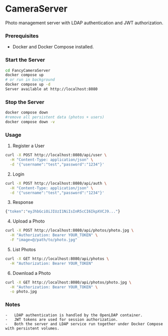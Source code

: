 # CameraServer

Photo management server with LDAP authentication and JWT authorization.

### Prerequisites
- Docker and Docker Compose installed.

### Start the Server
```bash
cd FancyCameraServer
docker compose up
# or run in background
docker compose up -d
Server available at http://localhost:8080
``` 

### Stop the Server
```bash
docker compose down
#remove all persistent data (photos + users)
docker compose down -v
```
### Usage
1. Register a User
```bash
curl -X POST http://localhost:8080/api/user \
  -H "Content-Type: application/json" \
  -d '{"username":"test","password":"1234"}'
  ```
2. Login
```bash
curl -X POST http://localhost:8080/api/auth \
  -H "Content-Type: application/json" \
  -d '{"username":"test","password":"1234"}'
```
3. Response
```bash
{"token":"eyJhbGciOiJIUzI1NiIsInR5cCI6IkpXVCJ9..."}
```
4. Upload a Photo
```bash
curl -X POST http://localhost:8080/api/photos/photo.jpg \
  -H "Authorization: Bearer YOUR_TOKEN" \
  -F "image=@/path/to/photo.jpg"
  ```
5. List Photos
```bash
curl -X GET http://localhost:8080/api/photos \
  -H "Authorization: Bearer YOUR_TOKEN"
```
6. Download a Photo
```bash
curl -X GET http://localhost:8080/api/photos/photo.jpg \
  -H "Authorization: Bearer YOUR_TOKEN" \
  -o photo.jpg
```

### Notes
	-	LDAP authentication is handled by the OpenLDAP container.
	-	JWT tokens are used for session authorization.
	-	Both the server and LDAP service run together under Docker Compose with persistent volumes.